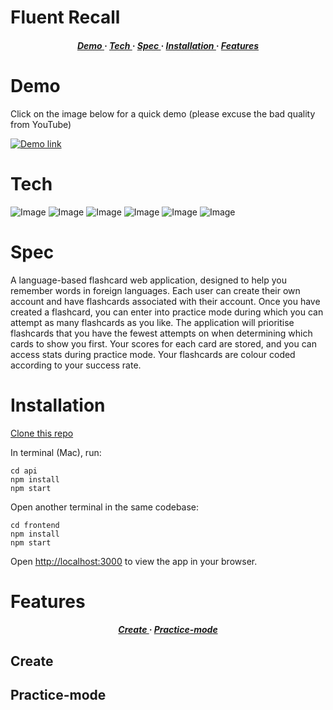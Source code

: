 # Fluent Recall

<div>

<h5 align="center">
<a href='https://github.com/tbuller/fluent-recall/blob/main/README.md#Demo'> Demo </a> <span> · </span>  
<a href='https://github.com/tbuller/fluent-recall/blob/main/README.md#Tech'> Tech </a> <span> · </span>
<a href='https://github.com/tbuller/fluent-recall/blob/main/README.md#Spec'> Spec </a> <span> · </span>
<a href='https://github.com/tbuller/fluent-recall/blob/main/README.md#Installation'> Installation </a><span> · </span>
<a href='https://github.com/tbuller/fluent-recall/blob/main/README.md#Features'> Features </a>
<h5>
</div>
  
# Demo  

Click on the image below for a quick demo (please excuse the bad quality from YouTube)

[![Demo link](https://img.youtube.com/vi/RdIN3OW0Lqw/0.jpg)](https://www.youtube.com/watch?v=RdIN3OW0Lqw)

# Tech
![Image](https://img.shields.io/badge/React-20232A?style=for-the-badge&logo=react&logoColor=61DAFB)
![Image](https://shields.io/badge/TypeScript-3178C6?logo=TypeScript&logoColor=FFF&style=for-the-badge)
![Image](https://img.shields.io/badge/node.js-6DA55F?style=for-the-badge&logo=node.js&logoColor=white)
![Image](https://img.shields.io/badge/Express.js-000000?style=for-the-badge&logo=express&logoColor=white)
![Image](https://img.shields.io/badge/MongoDB-4EA94B?style=for-the-badge&logo=mongodb&logoColor=white)
![Image](https://img.shields.io/badge/Postman-FF6C37?style=for-the-badge&logo=Postman&logoColor=white)

# Spec

A language-based flashcard web application, designed to help you remember words in foreign languages. Each user can create their own account and have flashcards associated with their account. Once you have created a flashcard, you can enter into practice mode during which you can attempt as many flashcards as you like. The application will prioritise flashcards that you have the fewest attempts on when determining which cards to show you first. Your scores for each card are stored, and you can access stats during practice mode. Your flashcards are colour coded according to your success rate.

# Installation

[Clone this repo](https://github.com/tbuller/fluent-recall.git)

In terminal (Mac), run:

```
cd api
npm install
npm start
```
Open another terminal in the same codebase:
```
cd frontend
npm install
npm start
```

Open [http://localhost:3000](http://localhost:3000) to view the app in your browser.
  
# Features 
  
<div>

<h5 align="center">
<a href='https://github.com/tbuller/fluent-recall/blob/main/README.md#Create'> Create </a> <span> · </span>  
<a href='https://github.com/tbuller/fluent-recall/blob/main/README.md#Practice-mode'> Practice-mode </a>
<h5>
</div>  
  
## Create
  
## Practice-mode  



